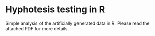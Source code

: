 # Hyphotesis testing in R
Simple analysis of the artificially generated data in R. Please read the attached PDF for more details. 
